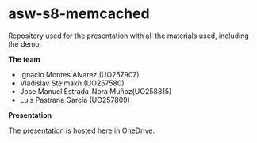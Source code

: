 # asw-s8-memcached
Repository used for the presentation with all the materials used, including the demo.

**The team**

* Ignacio Montes Álvarez (UO257907)
* Vladislav Stelmakh (UO257580)
* Jose Manuel Estrada-Nora Muñoz(UO258815)
* Luis Pastrana García (UO257809)

**Presentation**

The presentation is hosted [here](https://unioviedo-my.sharepoint.com/:p:/g/personal/uo257907_uniovi_es/EQhroUl2Nb1EsvMxzXpx95oBA6fPjZEWafUFZFZnB9Aq1w?e=xAJVa1) in OneDrive.

